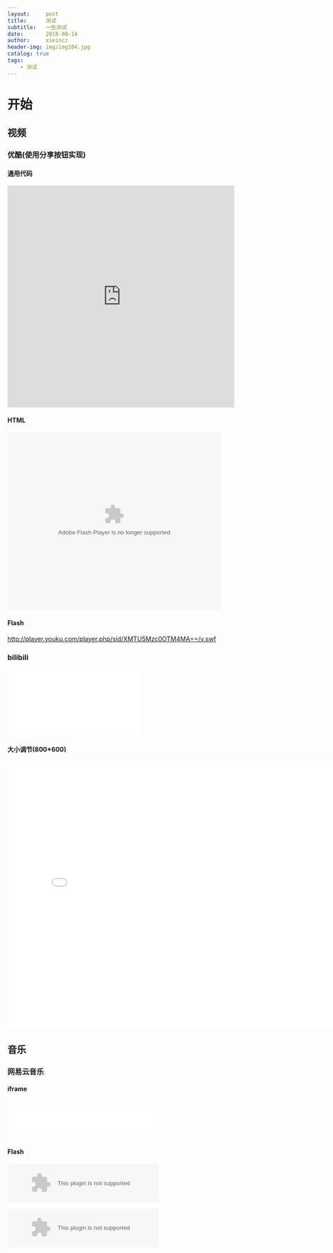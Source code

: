 ```yaml
---
layout:     post
title:      测试
subtitle:   一些测试
date:       2018-08-14
author:     xieincz
header-img: img/img104.jpg
catalog: true
tags:
    - 测试
---
```


# 开始

## 视频

### 优酷(使用分享按钮实现)

#### 通用代码
<iframe height=498 width=510 src='http://player.youku.com/embed/XMTU5Mzc0OTM4MA==' frameborder=0 'allowfullscreen'></iframe>

#### HTML
<embed src='http://player.youku.com/player.php/sid/XMTU5Mzc0OTM4MA==/v.swf' allowFullScreen='true' quality='high' width='480' height='400' align='middle' allowScriptAccess='always' type='application/x-shockwave-flash'></embed>

#### Flash
http://player.youku.com/player.php/sid/XMTU5Mzc0OTM4MA==/v.swf

### bilibili

<iframe src="//player.bilibili.com/player.html?aid=27146&cid=45068&page=1" scrolling="no" border="0" frameborder="no" framespacing="0" allowfullscreen="true"> </iframe>


#### 大小调节(800*600)

<iframe src="//player.bilibili.com/player.html?aid=27146&cid=45068&page=1" scrolling="no" border="0" frameborder="no" framespacing="0" allowfullscreen="true" width=800 height=600 > </iframe>


## 音乐

### 网易云音乐

#### iframe 

<iframe frameborder="no" border="0" marginwidth="0" marginheight="0" width=330 height=86 src="//music.163.com/outchain/player?type=2&id=406339&auto=0&height=66"></iframe>

#### Flash

<embed src="//music.163.com/style/swf/widget.swf?sid=406339&type=2&auto=0&width=320&height=66" width="340" height="86"  allowNetworking="all"></embed>

<embed src="//music.163.com/style/swf/widget.swf?sid=406339&type=2&auto=0&width=320&height=66" width="340" height="86"  allowNetworking="all">
